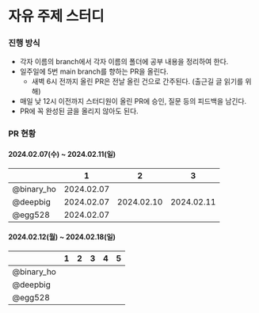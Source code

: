 # 자유 주제 스터디

### 진행 방식

- 각자 이름의 branch에서 각자 이름의 폴더에 공부 내용을 정리하여 한다.
- 일주일에 5번 main branch를 향하는 PR을 올린다.
  - 새벽 6시 전까지 올린 PR은 전날 올린 건으로 간주된다. (출근길 글 읽기를 위해)
- 매일 낮 12시 이전까지 스터디원이 올린 PR에 승인, 질문 등의 피드백을 남긴다.
- PR에 꼭 완성된 글을 올리지 않아도 된다.

### PR 현황

#### 2024.02.07(수) ~ 2024.02.11(일)
|            | 1          | 2          | 3          |
| ---------- | ---------- | ---------- | ---------- |
| @binary_ho | 2024.02.07 |            |            |
| @deepbig   | 2024.02.07 | 2024.02.10 | 2024.02.11 |
| @egg528    | 2024.02.07 |            |            |

#### 2024.02.12(월) ~ 2024.02.18(일)
|            | 1 | 2 | 3 | 4 | 5 |
|------------|---|---|---|---|---|
| @binary_ho |   |   |   |   |   |
| @deepbig   |   |   |   |   |   |
| @egg528    |   |   |   |   |   |
